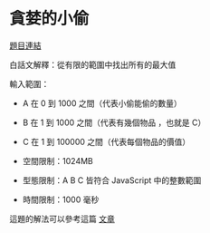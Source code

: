 # 貪婪的小偷

[題目連結](https://oj.lidemy.com/problem/1017)

白話文解釋：從有限的範圍中找出所有的最大值

輸入範圍：
- A 在 0 到 1000 之間（代表小偷能偷的數量）
- B 在 1 到 1000 之間（代表有幾個物品 ，也就是 C）
- C 在 1 到 100000 之間（代表每個物品的價值）


- 空間限制：1024MB
- 型態限制：A B C 皆符合 JavaScript 中的整數範圍
- 時間限制：1000 毫秒

這題的解法可以參考這篇 [文章](https://jubeatt.github.io/2021/12/22/greedy-thief/)